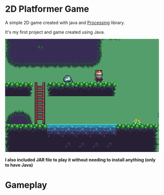 # 2D Platformer Game

A simple 2D game created with java and [Processing](https://www.processing.org) library.

It's my first project and game created using Java.

![Gameplay image](images/img1.png)

**I also included JAR file to play it without needing to install anything (only to have Java)**

# Gameplay

